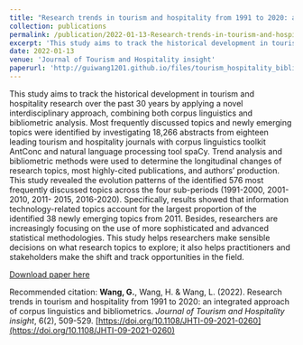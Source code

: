 ```yaml
---
title: "Research trends in tourism and hospitality from 1991 to 2020: an integrated approach of corpus linguistics and bibliometrics"
collection: publications
permalink: /publication/2022-01-13-Research-trends-in-tourism-and-hospitality-from-1991-to-2020
excerpt: 'This study aims to track the historical development in tourism and hospitality research over the past 30 years by applying a novel interdisciplinary approach, combining both corpus linguistics and bibliometric analysis. Most frequently discussed topics and newly emerging topics were identified by investigating 18,266 abstracts from eighteen leading tourism and hospitality journals with corpus linguistics toolkit AntConc and natural language processing tool spaCy. Trend analysis and bibliometric methods were used to determine the longitudinal changes of research topics, most highly-cited publications, and authors’ production. This study revealed the evolution patterns of the identified 576 most frequently discussed topics across the four sub-periods (1991-2000, 2001-2010, 2011- 2015, 2016-2020). Specifically, results showed that information technology-related topics account for the largest proportion of the identified 38 newly emerging topics from 2011. Besides, researchers are increasingly focusing on the use of more sophisticated and advanced statistical methodologies. This study helps researchers make sensible decisions on what research topics to explore; it also helps practitioners and stakeholders make the shift and track opportunities in the field.'
date: 2022-01-13
venue: 'Journal of Tourism and Hospitality insight'
paperurl: 'http://guiwang1201.github.io/files/tourism_hospitality_bibliometrics_corpus.pdf'
---
```

This study aims to track the historical development in tourism and hospitality research over the past 30 years by applying a novel interdisciplinary approach, combining both corpus linguistics and bibliometric analysis. Most frequently discussed topics and newly emerging topics were identified by investigating 18,266 abstracts from eighteen leading tourism and hospitality journals with corpus linguistics toolkit AntConc and natural language processing tool spaCy. Trend analysis and bibliometric methods were used to determine the longitudinal changes of research topics, most highly-cited publications, and authors’ production. This study revealed the evolution patterns of the identified 576 most frequently discussed topics across the four sub-periods (1991-2000, 2001-2010, 2011- 2015, 2016-2020). Specifically, results showed that information technology-related topics account for the largest proportion of the identified 38 newly emerging topics from 2011. Besides, researchers are increasingly focusing on the use of more sophisticated and advanced statistical methodologies. This study helps researchers make sensible decisions on what research topics to explore; it also helps practitioners and stakeholders make the shift and track opportunities in the field.

[Download paper here](http://guiwang1201.github.io/files/paper1.pdf)

Recommended citation: <b>Wang, G.</b>, Wang, H. & Wang, L. (2022). Research trends in tourism and hospitality from 1991 to 2020: an integrated approach of corpus linguistics and bibliometrics. <i>Journal of Tourism and Hospitality insight</i>, 6(2), 509-529. [https://doi.org/10.1108/JHTI-09-2021-0260](https://doi.org/10.1108/JHTI-09-2021-0260)
